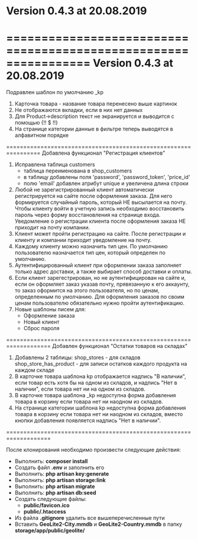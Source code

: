 <h1>Version 0.4.3 at 20.08.2019</h1>

================================================================
Version 0.4.3 at 20.08.2019 
================================================================
Подравлен шаблон по умолчанию _kp

 1. Карточка товара - название товара перенесено выше картинок
 2. Не отображаются вкладки, если в них нет данных
 3. Для Product->description текст не экранируется и выводится с помощью {!! $ !!}
 4. На странице категории данные в фильтре теперь выводятся в алфавитном порядке

================================================================
Добавлена функционал "Регистрация клиентов"

 1. Исправлена таблица customers
    - таблица переименована в shop_customers
    - в таблицу добавлены поля 'password', 'password_token', 'price_id'
    - полю 'email' добавлен атрибут unique и увеличена длина строки
 2. Любой не зарегистрированный клиент автоматически регистрируется на сайте
 после оформления заказа. Для него формируется случайный пароль, который НЕ высылается на почту.
 Чтобы клиенту войти в учетную запись необходимо восстановить пароль через форму восстановления на странице входа.
 Уведомление о регистрации клиента после оформления заказа НЕ приходит на почту компании.
 3. Клиент может пройти регистрацию на сайте. После регистрации и клиенту и компании
 приходит уведомление на почту. 
 4. Каждому клиенту можно назначить тип цен. По умолчанию пользователю назначается тип цен, который определен по умолчанию.
 5. Аутентифицированный клиент при оформлении заказа заполняет только адрес доставки, а также выбирает способ доставки и оплаты.
 6. Если клиент зарегестрирован, но не аутентифицирован на сайте и, если он оформляет заказ указав почту, прявязанную к его аккаунту, то заказ оформится на этого пользователя, но по ценам, определенным по умолчанию.
 Для оформления заказов по своим ценам пользователю обязательно нужно пройти аутентификацию.
 7. Новые шаблоны писем для:
 	- Оформление заказа
	- Новый клиент
	- Сброс пароля
	
===================================================================
Добавлен функционал "Остатки товаров на складах"

 1. Добавлены 2 таблицы:
    shop_stores - для складов
    shop_store_has_product - для записи остатков каждого продукта на каждом складе
 2. В карточке товара шаблона kp отображается надпись "В наличии", если товар есть хотя бы
 на одном из складов, и надпись "Нет в наличии", если товара нет ни на одном из складов.
 3. В карточке товара шаблона _kp недоступна форма добавления товара в корзину если товара нет ни наодном из складов.   
 4. На странице категории шаблона kp недоступна форма добавления товара в корзину если товара нет ни наодном из складов, вместо кнопки добавления появляется надпись "Нет в наличии".
 
===================================================================

<p>После клонирования необходимо произвести следующие действия:</p>
<ul>
    <li>
        Выполнить: <strong>composer install</strong>
    </li>
    <li>
        Создать файл <strong>.env</strong> и заполнить его
    </li>
    <li>
        Выполнить: <strong>php artisan key:generate</strong>
    </li>
    <li>
        Выполнить: <strong>php artisan storage:link</strong>
    </li>
    <li>
        Выполнить: <strong>php artisan migrate</strong>
    </li>  
    <li>
        Выполнить: <strong>php artisan db:seed</strong>
    </li>     
    <li>
        Создать следующие файлы:
        <ul>
            <li>
                <strong>public/favicon.ico</strong>
            </li>
            <li>
                <strong>public/.htaccess</strong>
            </li>                       
        </ul>        
    </li>
    <li>
        Из файла <strong>.gitignore</strong> удалить все вышеперечисленные пути
    </li>
    <li>Вставить <strong>GeoLite2-City.mmdb</strong> и <strong>GeoLite2-Country.mmdb</strong> в папку <strong>storage/app/public/geolite/</strong>
    </li>
</ul>
